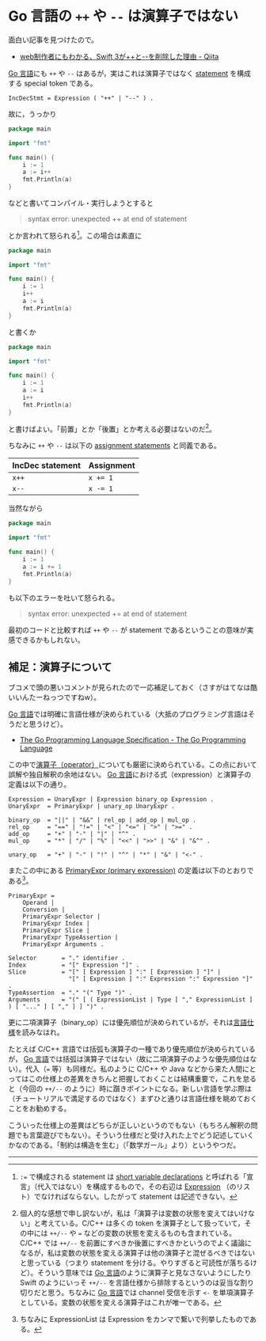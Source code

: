 # Go 言語の `++` や `--` は演算子ではない

面白い記事を見つけたので。

- [web制作者にもわかる、Swift 3が++と--を削除した理由 - Qiita](http://qiita.com/tonkotsuboy_com/items/0adc5dac54e690fcf706)

[Go 言語]にも `++` や `--` はあるが，実はこれは演算子ではなく [statement](https://golang.org/ref/spec#IncDec_statements) を構成する special token である。

```
IncDecStmt = Expression ( "++" | "--" ) .
```

故に，うっかり

```go
package main

import "fmt"

func main() {
	i := 1
	a := i++
	fmt.Println(a)
}
```

などと書いてコンパイル・実行しようとすると

> syntax error: unexpected ++ at end of statement

とか言われて怒られる[^svd]。この場合は素直に

[^svd]: `:=` で構成される statement は [short variable declarations](https://golang.org/ref/spec#Short_variable_declarations) と呼ばれる「宣言」（代入ではない）を構成するもので，その右辺は [Expression](https://golang.org/ref/spec#Expression) （のリスト）でなければならない。したがって statement は記述できない。

```go
package main

import "fmt"

func main() {
	i := 1
	i++
	a := i
	fmt.Println(a)
}
```

と書くか

```go
package main

import "fmt"

func main() {
	i := 1
	a := i
	i++
	fmt.Println(a)
}
```

と書けばよい。「前置」とか「後置」とか考える必要はないのだ[^op]。

[^op]: 個人的な感想で申し訳ないが，私は「演算子は変数の状態を変えてはいけない」と考えている。C/C++ は多くの token を演算子として扱っていて，その中には `++/--` や `=` などの変数の状態を変えるものも含まれている。 C/C++ では `++/--` を前置にすべきか後置にすべきかというのでよく議論になるが，私は変数の状態を変える演算子は他の演算子と混ぜるべきではないと思っている（つまり statement を分ける。やりすぎると可読性が落ちるけど）。そういう意味では [Go 言語]のように演算子と見なさないようにしたり Swift のようにいっそ `++/--` を言語仕様から排除するというのは妥当な割り切りだと思う。ちなみに [Go 言語]では channel 受信を示す `<-` を単項演算子としている。変数の状態を変える演算子はこれが唯一である。

ちなみに `++` や `--` は以下の [assignment statements](https://golang.org/ref/spec#Assignments) と同義である。

| IncDec statement | Assignment |
|------------------|------------|
| `x++`            | `x += 1`   |
| `x--`            | `x -= 1`   |

当然ながら

```go
package main

import "fmt"

func main() {
	i := 1
	a := i += 1
	fmt.Println(a)
}
```

も以下のエラーを吐いて怒られる。

> syntax error: unexpected += at end of statement

最初のコードと比較すれば `++` や `--` が statement であるということの意味が実感できるかもしれない。

## 補足：演算子について

ブコメで頭の悪いコメントが見られたので一応補足しておく（さすがはてなは酷いいんたーねっつですねw）。

[Go 言語]では明確に言語仕様が決められている（大抵のプログラミング言語はそうだと思うけど）。

- [The Go Programming Language Specification - The Go Programming Language](https://golang.org/ref/spec)

この中で[演算子（operator）](https://golang.org/ref/spec#Operators)についても厳密に決められている。この点において誤解や独自解釈の余地はない。 [Go 言語]における式（expression）と演算子の定義は以下の通り。

```
Expression = UnaryExpr | Expression binary_op Expression .
UnaryExpr  = PrimaryExpr | unary_op UnaryExpr .

binary_op  = "||" | "&&" | rel_op | add_op | mul_op .
rel_op     = "==" | "!=" | "<" | "<=" | ">" | ">=" .
add_op     = "+" | "-" | "|" | "^" .
mul_op     = "*" | "/" | "%" | "<<" | ">>" | "&" | "&^" .

unary_op   = "+" | "-" | "!" | "^" | "*" | "&" | "<-" .
```

またこの中にある [PrimaryExpr (primary expression)](https://golang.org/ref/spec#PrimaryExpr) の定義は以下のとおりである[^el]。

[^el]: ちなみに ExpressionList は Expression をカンマで繋いで列挙したものである。

```
PrimaryExpr =
	Operand |
	Conversion |
	PrimaryExpr Selector |
	PrimaryExpr Index |
	PrimaryExpr Slice |
	PrimaryExpr TypeAssertion |
	PrimaryExpr Arguments .

Selector       = "." identifier .
Index          = "[" Expression "]" .
Slice          = "[" [ Expression ] ":" [ Expression ] "]" |
                 "[" [ Expression ] ":" Expression ":" Expression "]" .
TypeAssertion  = "." "(" Type ")" .
Arguments      = "(" [ ( ExpressionList | Type [ "," ExpressionList ] ) [ "..." ] [ "," ] ] ")" .
```

更に二項演算子（binary_op）には優先順位が決められているが，それは[言語仕様](https://golang.org/ref/spec#Operators)を読みなはれ。

たとえば C/C++ 言語では括弧も演算子の一種であり優先順位が決められているが， [Go 言語]では括弧は演算子ではない（故に二項演算子のような優先順位はない）。代入（`=` 等）も同様だ。私のように C/C++ や Java などから来た人間にとってはこの仕様上の差異をきちんと把握しておくことは結構重要で，これを怠ると（今回の `++/--` のように）時に躓きポイントになる。新しい言語を学ぶ際は（チュートリアルで満足するのではなく）まずひと通りは言語仕様を眺めておくことをお勧めする。

こういった仕様上の差異はどちらが正しいというのでもない（もちろん解釈の問題でも言葉遊びでもない）。そういう仕様だと受け入れた上でどう記述していくかなのである。「制約は構造を生む」（「数学ガール」より）というやつだ。

[Go 言語]: https://golang.org/ "The Go Programming Language"

----
